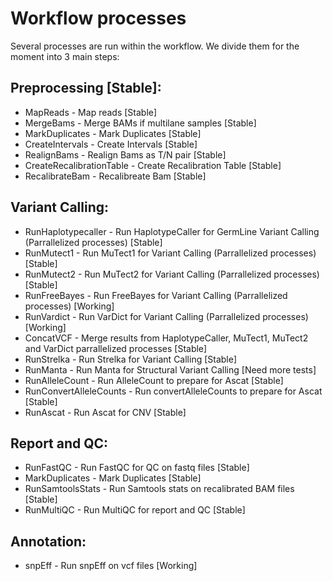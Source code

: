 # Workflow processes
Several processes are run within the workflow. We divide them for the moment into 3 main steps:

## Preprocessing [Stable]:
 - MapReads - Map reads [Stable]
 - MergeBams - Merge BAMs if multilane samples [Stable]
 - MarkDuplicates - Mark Duplicates [Stable]
 - CreateIntervals - Create Intervals [Stable]
 - RealignBams - Realign Bams as T/N pair [Stable]
 - CreateRecalibrationTable - Create Recalibration Table [Stable]
 - RecalibrateBam - Recalibreate Bam [Stable]

## Variant Calling:
 - RunHaplotypecaller - Run HaplotypeCaller for GermLine Variant Calling (Parrallelized processes) [Stable]
 - RunMutect1 - Run MuTect1 for Variant Calling (Parrallelized processes) [Stable]
 - RunMutect2 - Run MuTect2 for Variant Calling (Parrallelized processes) [Stable]
 - RunFreeBayes - Run FreeBayes for Variant Calling (Parrallelized processes) [Working]
 - RunVardict - Run VarDict for Variant Calling (Parrallelized processes) [Working]
 - ConcatVCF - Merge results from HaplotypeCaller, MuTect1, MuTect2 and VarDict parrallelized processes [Stable]
 - RunStrelka - Run Strelka for Variant Calling [Stable]
 - RunManta - Run Manta for Structural Variant Calling [Need more tests]
 - RunAlleleCount - Run AlleleCount to prepare for Ascat [Stable]
 - RunConvertAlleleCounts - Run convertAlleleCounts to prepare for Ascat [Stable]
 - RunAscat - Run Ascat for CNV [Stable]

## Report and QC:
 - RunFastQC - Run FastQC for QC on fastq files [Stable]
 - MarkDuplicates - Mark Duplicates [Stable]
 - RunSamtoolsStats - Run Samtools stats on recalibrated BAM files [Stable]
 - RunMultiQC - Run MultiQC for report and QC [Stable]

 ## Annotation:
  - snpEff - Run snpEff on vcf files [Working]
